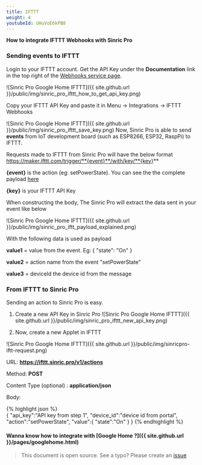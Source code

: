 ```yaml
---
title: IFTTT
weight: 4
youtubeId: UHuVoE6kPB8
---
```


**How to integrate IFTTT Webhooks with Sinric Pro**

### Sending events to IFTTT

Login to your IFTTT account. Get the API Key under the **Documentation** link in the top right of the [Webhooks service page](https://ifttt.com/maker_webhooks/).

![Sinric Pro Google Home IFTTT]({{ site.github.url }}/public/img/sinric_pro_ifttt_how_to_get_api_key.png)

Copy your IFTTT API Key and paste it in Menu -> Integrations -> IFTTT Webhooks
  
![Sinric Pro Google Home IFTTT]({{ site.github.url }}/public/img/sinric_pro_ifttt_save_key.png)
Now, Sinric Pro is able to send **events** from IoT development board (such as ESP8266, ESP32, RaspPi) to IFTTT.

Requests made to IFTTT from Sinric Pro will have the below format
https://maker.ifttt.com/trigger/**{event}**/with/key/**{key}**

**{event}** is the action (eg: setPowerState). You can see the the complete payload [here](https://github.com/sinricpro/sample_messages/blob/master/01_PowerState/01_setPowerState/03_Event.json) 

**{key}** is your IFTTT API Key

When constructing the body, The Sinric Pro will extract the data sent in your event like below 

![Sinric Pro Google Home IFTTT]({{ site.github.url }}/public/img/sinric_pro_iftt_payload_explained.png)

With the following data is used as payload

**value1** = value from the event. Eg: { "state": "On" }

**value2** = action name from the event "setPowerState"

**value3** = deviceId the device id from the message
 
### From IFTTT to Sinric Pro

Sending an action to Sinric Pro is easy. 

1. Create a new API Key in Sinric Pro
![Sinric Pro Google Home IFTTT]({{ site.github.url }}/public/img/sinric_pro_ifttt_new_api_key.png)


2. Now, create a new Applet in IFTTT

![Sinric Pro Google Home IFTTT]({{ site.github.url }}/public/img/sinricpro-iftt-request.png)

URL:
**https://ifttt.sinric.pro/v1/actions**

Method:
**POST**

Content Type (optional) :
**application/json**

Body:

{% highlight json %}   
{
   "api_key":"API key from step 1",
   "device_id":"device id from portal",
   "action":"setPowerState",
   "value":{
      "state":"On"
   }
}
{% endhighlight %}

#### Wanna know how to integrate with [Google Home ?]({{ site.github.url }}/pages/googlehome.html)


> This document is open source. See a typo? Please create an [issue](https://github.com/sinricpro/help-docs)